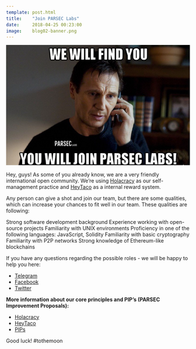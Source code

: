 ```yaml
---
template: post.html
title:    "Join PARSEC Labs"
date:     2018-04-25 00:23:00
image:    blog02-banner.png
---
```


<img src="/img/blog/blockchaindeveloper.png">

Hey, guys! As some of you already know, we are a very friendly international open community. We’re using <a href="https://www.holacracy.org/how-it-works/">Holacracy</a> as our self-management practice and <a href="https://www.heytaco.chat/how">HeyTaco</a> as a internal reward system. 

Any person can give a shot and join our team, but there are some qualities, which can increase your chances to fit well in our team. These qualities are following:

Strong software development background 
Experience working with open-source projects
Familiarity with UNIX environments 
Proficiency in one of the following languages: JavaScript, Solidity
Familiarity with basic cryptography
Familiarity with P2P networks 
Strong knowledge of Ethereum-like blockchains

If you have any questions regarding the possible roles - we will be happy to help you here:

- <a href="https://t.me/parseclabs">Telegram</a>
- <a href="https://www.facebook.com/parsecIabs/">Facebook</a>
- <a href="https://twitter.com/Parsec_Labs">Twitter</a>

<b>More information about our core principles and PIP’s (PARSEC Improvement Proposals):</b>

- <a href="https://www.holacracy.org/how-it-works/">Holacracy</a>
- <a href="https://www.heytaco.chat/how">HeyTaco</a>
- <a href="https://github.com/parsec-labs/PIPs/blob/master/PIPS/">PIPs</a>

Good luck! #tothemoon 